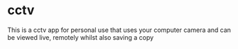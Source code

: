# cctv
 This is a cctv app for personal use that uses your computer camera and can be viewed live, remotely whilst also saving a copy
